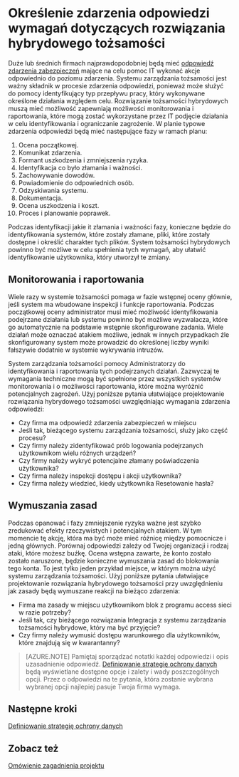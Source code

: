 
<properties
    pageTitle="Azure Active Directory hybrydowych tożsamości zagadnienia projektowe - określenie wymagań zdarzenia rResponse | Wymagania dotyczące platformy Microsoft Azure "
    description="Określanie monitorowania i raportowania funkcje hybrydowe rozwiązanie tożsamości, które mogą zostać wykorzystane przez IT podjęcie działania w celu identyfikowania i ograniczanie potencjalnych zagrożeń"
    documentationCenter=""
    services="active-directory"
    authors="billmath"
    manager="femila"
    editor=""/>

<tags
    ms.service="active-directory"
    ms.devlang="na"
    ms.topic="article"
    ms.tgt_pltfrm="na"
    ms.workload="identity" 
    ms.date="08/08/2016"
    ms.author="billmath"/>

# <a name="determine-incident-response-requirements-for-your-hybrid-identity-solution"></a>Określenie zdarzenia odpowiedzi wymagań dotyczących rozwiązania hybrydowego tożsamości

Duże lub średnich firmach najprawdopodobniej będą mieć [odpowiedź zdarzenia zabezpieczeń](https://technet.microsoft.com/library/cc700825.aspx) mające na celu pomoc IT wykonać akcje odpowiednio do poziomu zdarzenia. Systemu zarządzania tożsamości jest ważny składnik w procesie zdarzenia odpowiedzi, ponieważ może służyć do pomocy identyfikujący typ przepływu pracy, który wykonywane określone działania względem celu. Rozwiązanie tożsamości hybrydowych muszą mieć możliwość zapewniają możliwości monitorowania i raportowania, które mogą zostać wykorzystane przez IT podjęcie działania w celu identyfikowania i ograniczanie zagrożenie. W planie typowe zdarzenia odpowiedzi będą mieć następujące fazy w ramach planu:

1.  Ocena początkowej.
2.  Komunikat zdarzenia.
3.  Formant uszkodzenia i zmniejszenia ryzyka.
4.  Identyfikacja co było złamania i ważności.
5.  Zachowywanie dowodów.
6.  Powiadomienie do odpowiednich osób.
7.  Odzyskiwania systemu.
8.  Dokumentacja.
9.  Ocena uszkodzenia i koszt.
10. Proces i planowanie poprawek.

Podczas identyfikacji jakie it złamania i ważności fazy, konieczne będzie do identyfikowania systemów, które zostały złamane, pliki, które zostały dostępne i określić charakter tych plików. System tożsamości hybrydowych powinno być możliwe w celu spełnienia tych wymagań, aby ułatwić identyfikowanie użytkownika, który utworzył te zmiany. 

## <a name="monitoring-and-reporting"></a>Monitorowania i raportowania
Wiele razy w systemie tożsamości pomaga w fazie wstępnej oceny głównie, jeśli system ma wbudowane inspekcji i funkcje raportowania. Podczas początkowej oceny administrator musi mieć możliwość identyfikowania podejrzane działania lub systemu powinno być możliwe wyzwalacza, które go automatycznie na podstawie wstępnie skonfigurowane zadania. Wiele działań może oznaczać atakiem możliwe, jednak w innych przypadkach źle skonfigurowany system może prowadzić do określonej liczby wyniki fałszywie dodatnie w systemie wykrywania intruzów. 

System zarządzania tożsamości pomocy Administratorzy do identyfikowania i raportowania tych podejrzanych działań. Zazwyczaj te wymagania techniczne mogą być spełnione przez wszystkich systemów monitorowania i o możliwości raportowania, które można wyróżnić potencjalnych zagrożeń. Użyj poniższe pytania ułatwiające projektowanie rozwiązania hybrydowego tożsamości uwzględniając wymagania zdarzenia odpowiedzi:

- Czy firma ma odpowiedź zdarzenia zabezpieczeń w miejscu
 - Jeśli tak, bieżącego systemu zarządzania tożsamości, służy jako część procesu?
- Czy firmy należy zidentyfikować prób logowania podejrzanych użytkownikom wielu różnych urządzeń?
- Czy firmy należy wykryć potencjalne złamany poświadczenia użytkownika?
- Czy firma należy inspekcji dostępu i akcji użytkownika?
- Czy firma należy wiedzieć, kiedy użytkownika Resetowanie hasła?

## <a name="policy-enforcement"></a>Wymuszania zasad

Podczas opanować i fazy zmniejszenie ryzyka ważne jest szybko zredukować efekty rzeczywistych i potencjalnych atakiem. W tym momencie tę akcję, która ma być może mieć różnicę między pomocnicze i jedną głównych. Porównaj odpowiedzi zależy od Twojej organizacji i rodzaj ataki, które możesz buźkę. Ocena wstępna zawarte, że konto zostało zostało naruszone, będzie konieczne wymuszania zasad do blokowania tego konta. To jest tylko jeden przykład miejsce, w którym można użyć systemu zarządzania tożsamości. Użyj poniższe pytania ułatwiające projektowanie rozwiązania hybrydowego tożsamości przy uwzględnieniu jak zasady będą wymuszane reakcji na bieżąco zdarzenia:

- Firma ma zasady w miejscu użytkownikom blok z programu access sieci w razie potrzeby?
 - Jeśli tak, czy bieżącego rozwiązania Integracja z systemu zarządzania tożsamości hybrydowe, który ma być przyjęcie?
- Czy firmy należy wymusić dostępu warunkowego dla użytkowników, które znajdują się w kwarantanny? 
 
>[AZURE.NOTE]
Pamiętaj sporządzać notatki każdej odpowiedzi i opis uzasadnienie odpowiedź. [Definiowanie strategię ochrony danych](active-directory-hybrid-identity-design-considerations-data-protection-strategy.md) będą wyświetlane dostępne opcje i zalety i wady poszczególnych opcji.  Przez o odpowiedzi na te pytania, która zostanie wybrana wybranej opcji najlepiej pasuje Twoja firma wymaga.

## <a name="next-steps"></a>Następne kroki
[Definiowanie strategię ochrony danych](active-directory-hybrid-identity-design-considerations-data-protection-strategy.md)

## <a name="see-also"></a>Zobacz też
[Omówienie zagadnienia projektu](active-directory-hybrid-identity-design-considerations-overview.md)
